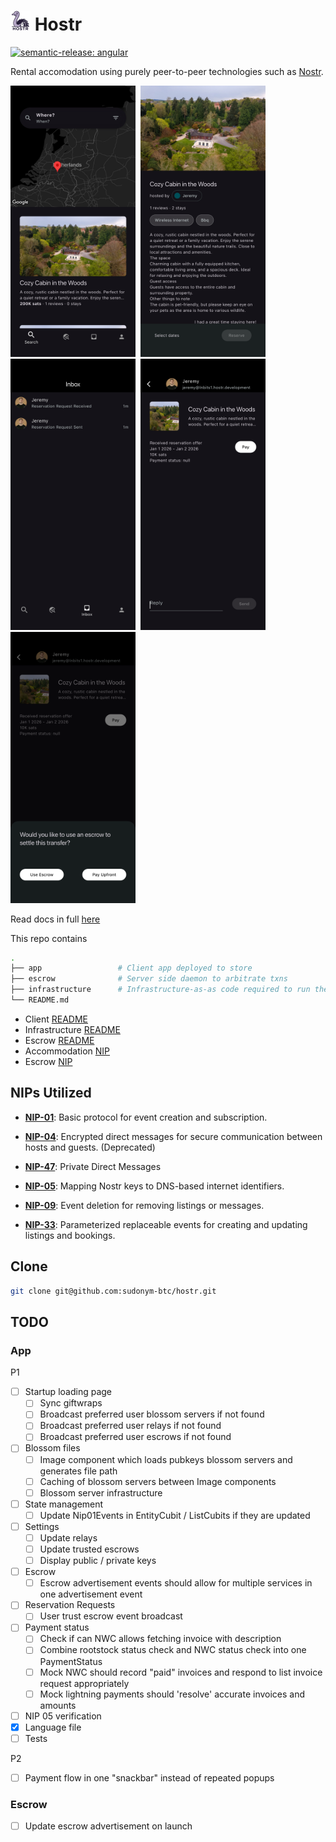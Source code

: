 # [<img src="/app/assets/images/logo/logo.svg" width="32">](https://hostr.network) Hostr

[![semantic-release: angular](https://img.shields.io/badge/semantic--release-angular-e10079?logo=semantic-release)](https://github.com/semantic-release/semantic-release)

Rental accomodation using purely peer-to-peer technologies such as [Nostr](https://nostr.com/).

<p align="start">

<img src="/app/screenshots/home.png" alt="Home page" width=200 style="max-width:300px;">&nbsp;
<img src="/app/screenshots/listing.png" alt="Listing page" width=200 style="max-width:300px;">&nbsp;
<img src="/app/screenshots/threads.png" alt="Listing page" width=200 style="max-width:300px;">&nbsp;
<img src="/app/screenshots/thread.png" alt="Listing page" width=200 style="max-width:300px;">&nbsp;
<img src="/app/screenshots/thread_pay.png" alt="Listing page" width=200 style="max-width:300px;">&nbsp;

</p>

Read docs in full [here](https://sudonym-btc.github.io/hostr/)

This repo contains

```bash
.
├── app                 # Client app deployed to store
├── escrow              # Server side daemon to arbitrate txns
├── infrastructure      # Infrastructure-as-as code required to run the project
└── README.md
```

- Client [README](./app/README.md)
- Infrastructure [README](./infrastructure/README.md)
- Escrow [README](./escrow/README.md)
- Accommodation [NIP](../NIP)
- Escrow [NIP](../NIP)

## NIPs Utilized

- [**NIP-01**](https://github.com/nostr-protocol/nips/blob/master/01.md): Basic protocol for event creation and subscription.
- [**NIP-04**](https://github.com/nostr-protocol/nips/blob/master/04.md): Encrypted direct messages for secure communication between hosts and guests. (Deprecated)
- [**NIP-47**](https://github.com/nostr-protocol/nips/blob/master/17.md): Private Direct Messages

- [**NIP-05**](https://github.com/nostr-protocol/nips/blob/master/05.md): Mapping Nostr keys to DNS-based internet identifiers.
- [**NIP-09**](https://github.com/nostr-protocol/nips/blob/master/09.md): Event deletion for removing listings or messages.
- [**NIP-33**](https://github.com/nostr-protocol/nips/blob/master/33.md): Parameterized replaceable events for creating and updating listings and bookings.

## Clone

```bash
git clone git@github.com:sudonym-btc/hostr.git
```

## TODO

### App

P1

- [ ] Startup loading page
  - [ ] Sync giftwraps
  - [ ] Broadcast preferred user blossom servers if not found
  - [ ] Broadcast preferred user relays if not found
  - [ ] Broadcast preferred user escrows if not found
- [ ] Blossom files
  - [ ] Image component which loads pubkeys blossom servers and generates file path
  - [ ] Caching of blossom servers between Image components
  - [ ] Blossom server infrastructure
- [ ] State management
  - [ ] Update Nip01Events in EntityCubit / ListCubits if they are updated
- [ ] Settings
  - [ ] Update relays
  - [ ] Update trusted escrows
  - [ ] Display public / private keys
- [ ] Escrow
  - [ ] Escrow advertisement events should allow for multiple services in one advertisement event
- [ ] Reservation Requests
  - [ ] User trust escrow event broadcast
- [ ] Payment status
  - [ ] Check if can NWC allows fetching invoice with description
  - [ ] Combine rootstock status check and NWC status check into one PaymentStatus
  - [ ] Mock NWC should record "paid" invoices and respond to list invoice request appropriately
  - [ ] Mock lightning payments should 'resolve' accurate invoices and amounts
- [ ] NIP 05 verification
- [x] Language file
- [ ] Tests

P2

- [ ] Payment flow in one "snackbar" instead of repeated popups

### Escrow

- [ ] Update escrow advertisement on launch
